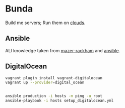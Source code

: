 # Bunda

Build me servers; Run them on [clouds](https://www.youtube.com/watch?v=3acIH2PhMe0).

## Ansible

ALl knowledge taken from [mazer-rackham](https://github.com/jlund/mazer-rackham) and [ansible](https://github.com/eduardodeoh/ansible).

## DigitalOcean

```sh
vagrant plugin install vagrant-digitalocean
vagrant up --provider=digital_ocean


ansible production -i hosts -m ping -u root
ansible-playbook -i hosts setup_digitalocean.yml
```